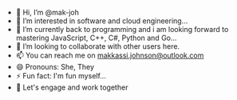 - 👋 Hi, I’m @mak-joh
- 👀 I’m interested in software and cloud engineering...
- 🌱 I’m currently back to programming and i am looking forward to mastering JavaScript, C++, C#, Python and Go...
- 💞️ I’m looking to collaborate with other users here.
- 📫 You can reach me on makkassi.johnson@outlook.com
- 😄 Pronouns: She, They
- ⚡ Fun fact: I'm fun myself...
- 🏁 Let's engage and work together
<!---
mak-joh/mak-joh is a ✨ special ✨ repository because its `README.md` (this file) appears on your GitHub profile.
You can click the Preview link to take a look at your changes.
--->
